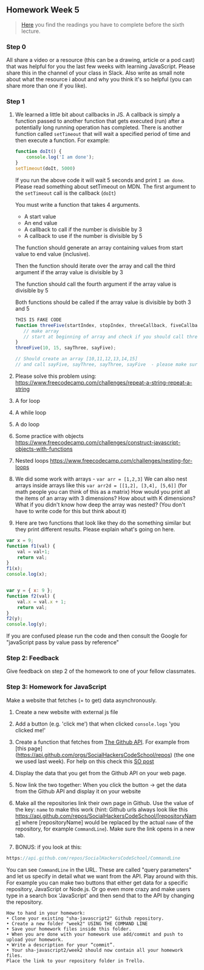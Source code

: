 ## Homework Week 5

>[Here](https://github.com/SocialHackersCodeSchool/SocialHackersCodeSchool/tree/master/Week5/README.md) you find the readings you have to complete before the sixth lecture.

### Step 0
All share a video or a resource (this can be a drawing, article or a pod cast) that was helpful for you the last few weeks with learning JavaScript. Please share this in the channel of your class in Slack. Also write as small note about what the resource i about and why you think it's so helpful (you can share more than one if you like).

### Step 1

1. We learned a little bit about callbacks in JS. A callback is simply a function passed to another function that gets executed (run) after a potentially long running operation has completed. There is another function called `setTimeout` that will wait a specified period of time and then execute a function. For example: 

    ```js
    function doIt() {
        console.log('I am done');
    }
    setTimeout(doIt, 5000)
    ```
    If you run the above code it will wait 5 seconds and print `I am done`. Please read something about setTimeout on MDN. The first argument to the `setTimeout` call is the callback (`doIt`)

    You must write a function that takes 4 arguments.
    - A start value 
    - An end value
    - A callback to call if the number is divisible by 3 
    - A callback to use if the number is divisible by 5

    The function should generate an array containing values from start value to end value (inclusive). 

    Then the function should iterate over the array and call the third argument if the array value is divisible by 3

    The function should call the fourth argument if the array value is divisible by 5 

    Both functions should be called if the array value is divisible by both 3 and 5

    ```js
    THIS IS FAKE CODE 
    function threeFive(startIndex, stopIndex, threeCallback, fiveCallback) {
       // make array 
       // start at beginning of array and check if you should call threeCallback or fiveCallback or go on to next  
    }
    threeFive(10, 15, sayThree, sayFive);

    // Should create an array [10,11,12,13,14,15]
    // and call sayFive, sayThree, sayThree, sayFive  - please make sure you see why these calls are made before you start coding
    ```


2. Please solve this problem using:
https://www.freecodecamp.com/challenges/repeat-a-string-repeat-a-string
 1. A for loop
 2. A while loop
 3. A do loop

3. Some practice with objects 
https://www.freecodecamp.com/challenges/construct-javascript-objects-with-functions

4. Nested loops 
https://www.freecodecamp.com/challenges/nesting-for-loops

5. We did some work with arrays - `var arr = [1,2,3]`
We can also nest arrays inside arrays like this `var arr2d = [[1,2], [3,4], [5,6]]` (for math people you can think of this as a matrix)
How would you print all the items of an array with 3 dimensions? 
How about with K dimensions? 
What if you didn't know how deep the array was nested? (You don't have to write code for this but think about it)

6. Here are two functions that look like they do the something similar but they print different results. Please explain what's going on here.

```js
var x = 9; 
function f1(val) { 
    val = val+1; 
    return val;
}
f1(x);
console.log(x);


var y = { x: 9 };
function f2(val) {
    val.x = val.x + 1;
    return val;
}
f2(y);
console.log(y);
```
If you are confused please run the code and then consult the Google for "javaScript pass by value pass by reference"

### Step 2: Feedback
Give feedback on step 2 of the homework to one of your fellow classmates.

### Step 3: Homework for JavaScript

Make a website that fetches (= to get) data asynchronously.

1) Create a new website with external js file

2) Add a button (e.g. 'click me') that when clicked `console.logs` 'you clicked me!'

3) Create a function that fetches from [The Github API](https://developer.github.com/v3/). For example from [this page] (https://api.github.com/orgs/SocialHackersCodeSchool/repos) (the one we used last week). For help on this check this [SO post](https://stackoverflow.com/questions/247483/http-get-request-in-javascript)

4) Display the data that you get from the Github API on your web page.

5) Now link the two together: When you click the button -> get the data from the Github API and display it on your website

6) Make all the repositories link their own page in Github. Use the value of the key: `name` to make this work (hint: Github urls always look like this https://api.github.com/repos/SocialHackersCodeSchool/[repositoryName] where [repositoryName] would be replaced by the actual `name` of the repository, for example `CommandLine`). Make sure the link opens in a new tab.

7) BONUS: if you look at this:

```js
https://api.github.com/repos/SocialHackersCodeSchool/CommandLine
```

You can see `CommandLine` in the URL. These are called "query parameters" and let us specify in detail what we want from the API. Play around with this. For example you can make two buttons that either get data for a specific repository, JavaScript or Node.js. Or go even more crazy and make users type in a search box 'JavaScript' and then send that to the API by changing the repository.

```
How to hand in your homework:
• Clone your existing "sha-javascript2" Github repository.
• Create a new folder "week2" USING THE COMMAND LINE 
• Save your homework files inside this folder. 
• When you are done with your homework use add/commit and push to upload your homework. 
• Write a description for your “commit”.
• Your sha-javascript2/week2 should now contain all your homework files.
Place the link to your repository folder in Trello.
```

